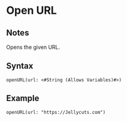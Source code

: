 # Open URL

## Notes
Opens the given URL.

## Syntax

```
openURL(url: <#String (Allows Variables)#>)
```

## Example
```
openURL(url: "https://Jellycuts.com")
```